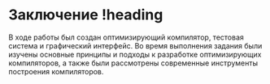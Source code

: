 # Заключение !heading
В ходе работы был создан оптимизирующий компилятор, тестовая система и графический интерфейс. Во время выполнения задания были изучены основные принципы и подходы к разработке оптимизирующих компиляторов, а также были рассмотрены современные инструменты построения компиляторов.